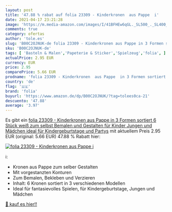 ```yaml
---
layout: post
title: '47.88 % rabat auf folia 23309 - Kinderkronen  aus Pappe  i'
date: 2021-04-17 23:21:28
image: 'https://m.media-amazon.com/images/I/41BFHEw6qGL._SL500_._SL400_.jpg'
comments: true
category: ofertas
author: 'tole.es'
slug: 'B00C2OJNUK-de folia 23309 - Kinderkronen aus Pappe in 3 Formen sortiert...'
sku: 'B00C2OJNUK-de'
tags: [ 'Basteln & Malen','Papeterie & Sticker','Spielzeug','folia', ]
actualPrice: 2.95 EUR
currency: EUR
price: 2.95
comparePrice: 5.66 EUR
prodname: 'folia 23309 - Kinderkronen  aus Pappe  in 3 Formen sortiert  6 Stück  weiß  zum selbst Bemalen und Gestalten  für Kinder  Jungen und Mädchen  ideal für Kindergeburtstage und Partys'
country: 'de'
flag: '🇩🇪'
brand: 'folia'
buyurl: 'https://www.amazon.de/dp/B00C2OJNUK/?tag=tolees0ca-21'
descuento: '47.88'
average: '3.97'
---
```


Es gibt ein [folia 23309 - Kinderkronen  aus Pappe  in 3 Formen sortiert  6 Stück  weiß  zum selbst Bemalen und Gestalten  für Kinder  Jungen und Mädchen  ideal für Kindergeburtstage und Partys](https://www.amazon.de/dp/B00C2OJNUK/?tag=tolees0ca-21) mit aktuellem Preis 2.95 EUR (original: 5.66 EUR) 47.88 % Rabatt hier:

[![folia 23309 - Kinderkronen  aus Pappe  i](https://m.media-amazon.com/images/I/41BFHEw6qGL._SL500_._SL400_.jpg)](https://www.amazon.de/dp/B00C2OJNUK/?tag=tolees0ca-21)

ℹ️:

- Kronen aus Pappe zum selber Gestalten
- Mit vorgestanzten Konturen
- Zum Bemalen, Bekleben und Verzieren
- Inhalt: 6 Kronen sortiert in 3 verschiedenen Modellen
- Ideal für fantasievolles Spielen, für Kindergeburtstage, Jungen und Mädchen

[🛒 kauf es hier!!](https://www.amazon.de/dp/B00C2OJNUK/?tag=tolees0ca-21)
